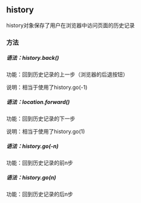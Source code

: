 ## history

history对象保存了用户在浏览器中访问页面的历史记录

### 方法

##### 语法：history.back()

功能：回到历史记录的上一步（浏览器的后退按钮）

说明：相当于使用了history.go(-1)



##### 语法：location.forward()

功能：回到历史记录的下一步

说明：相当于使用了history.go(1)



##### 语法：history.go(-n)

功能：回到历史记录的前n步

##### 语法：history.go(n)

功能：回到历史记录的后n步
